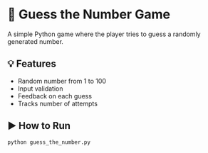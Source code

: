 # 🎯 Guess the Number Game

A simple Python game where the player tries to guess a randomly generated number.

## 💡 Features
- Random number from 1 to 100
- Input validation
- Feedback on each guess
- Tracks number of attempts

## ▶️ How to Run
```bash
python guess_the_number.py
